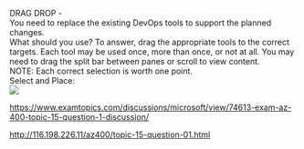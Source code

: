 DRAG DROP -<br/>You need to replace the existing DevOps tools to support the planned changes.<br/>What should you use? To answer, drag the appropriate tools to the correct targets. Each tool may be used once, more than once, or not at all. You may need to drag the split bar between panes or scroll to view content.<br/>NOTE: Each correct selection is worth one point.<br/>Select and Place:<br/><img src="https://www.examtopics.com/assets/media/exam-media/04257/0024900004.png" class="in-exam-image"/><br/><p><a href="https://www.examtopics.com/discussions/microsoft/view/74613-exam-az-400-topic-15-question-1-discussion/">https://www.examtopics.com/discussions/microsoft/view/74613-exam-az-400-topic-15-question-1-discussion/</a></p><p><a href="http://116.198.226.11/az400/topic-15-question-01.html">http://116.198.226.11/az400/topic-15-question-01.html</a></p><script src="https://giscus.app/client.js"                    data-repo="azsamples/az204"                    data-repo-id="R_kgDOMRXzDQ"                    data-category="General"                    data-category-id="DIC_kwDOMRXzDc4Cgi27"                    data-mapping="pathname"                    data-strict="0"                    data-reactions-enabled="0"                    data-emit-metadata="0"                    data-input-position="bottom"                    data-theme="preferred_color_scheme"                    data-lang="en"                    crossorigin="anonymous"                    async>                    </script>